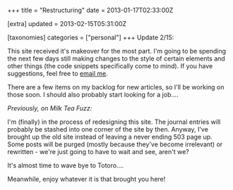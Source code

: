 +++
title = "Restructuring"
date = 2013-01-17T02:33:00Z

[extra]
updated = 2013-02-15T05:31:00Z

[taxonomies]
categories = ["personal"]
+++
Update 2/15:

This site received it's makeover for the most part. I'm going to be 
spending the next few days still making changes to the style of certain 
elements and other things (the code snippets specifically come to mind). 
If you have suggestions, feel free to [email me](/contact).

There are a few items on my backlog for new articles, so I'll be working 
on those soon. I should also probably start looking for a job....

*Previously, on Milk Tea Fuzz:*

I'm (finally) in the process of redesigning this site. The journal entries 
will probably be stashed into one corner of the site by then. Anyway, I've 
brought up the old site instead of leaving a never ending 503 page up. 
Some posts will be purged (mostly because they've become irrelevant) or 
rewritten - we're just going to have to wait and see, aren't we?

It's almost time to wave bye to Totoro....

Meanwhile, enjoy whatever it is that brought you here!
